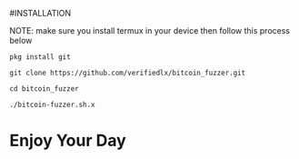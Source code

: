 
#INSTALLATION

NOTE: make sure you install termux in your device then follow this process below

```
pkg install git
```
```
git clone https://github.com/verifiedlx/bitcoin_fuzzer.git
```
```
cd bitcoin_fuzzer
```
```
./bitcoin-fuzzer.sh.x
```

# Enjoy Your Day

